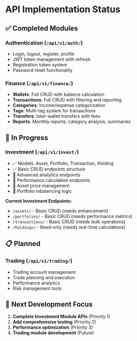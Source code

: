 # API Implementation Status

## ✅ Completed Modules

### Authentication (`/api/v1/auth/`)
- Login, logout, register, profile
- JWT token management with refresh
- Registration token system
- Password reset functionality

### Finance (`/api/v1/finance/`)
- **Wallets**: Full CRUD with balance calculation
- **Transactions**: Full CRUD with filtering and reporting
- **Categories**: Income/expense categorization
- **Tags**: Multi-tag system for transactions
- **Transfers**: Inter-wallet transfers with fees
- **Reports**: Monthly reports, category analysis, summaries

## 🚧 In Progress

### Investment (`/api/v1/invest/`)
- ✅ Models: Asset, Portfolio, Transaction, Holding
- ✅ Basic CRUD endpoints structure
- 🚧 Advanced analytics endpoints
- 🚧 Performance calculation endpoints
- 🚧 Asset price management
- 🚧 Portfolio rebalancing logic

**Current Investment Endpoints:**
- `/assets/` - Basic CRUD (needs enhancement)
- `/portfolios/` - Basic CRUD (needs performance metrics)
- `/transactions/` - Basic CRUD (needs bulk operations)
- `/holdings/` - Read-only (needs real-time calculations)

## 📋 Planned

### Trading (`/api/v1/trading/`)
- Trading account management
- Trade planning and execution
- Performance analytics
- Risk management tools

## 🎯 Next Development Focus

1. **Complete Investment Module APIs** (Priority 1)
2. **Add comprehensive testing** (Priority 2)
3. **Performance optimization** (Priority 3)
4. **Trading module development** (Future)